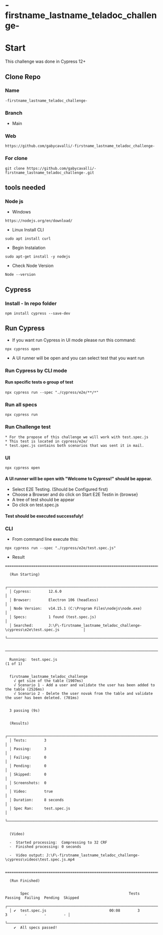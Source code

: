 # -firstname_lastname_teladoc_challenge-

# Start

This challenge was done in Cypress 12+

## Clone Repo
### Name
```
-firstname_lastname_teladoc_challenge-
```
### Branch
* Main

### Web
```
https://github.com/gabycavalli/-firstname_lastname_teladoc_challenge-
```
### For clone
```
git clone https://github.com/gabycavalli/-firstname_lastname_teladoc_challenge-.git
```

## tools needed

### Node js

* Windows
```
https://nodejs.org/en/download/
```
* Linux
Install CLI
```
sudo apt install curl
```
* Begin Instalation
```
sudo apt-get install -y nodejs
```
* Check Node Version
```
Node --version
```

## Cypress 

### Install - In repo folder

```
npm install cypress --save-dev
```

## Run Cypress
* If you want run Cypress in UI mode please run this command:

```
npx cypress open
```
* A UI runner will be open and you can select test that you want run

### Run Cypress by CLI mode
#### Run specific tests o group of test

```
npx cypress run --spec "./cypress/e2e/**/*"
```

### Run all specs 

```
npx cypress run
```

### Run Challenge test
```
* For the propose of this challenge we will work with test.spec.js
* This test is located in cypress/e2e/
* test.spec.js contains both scenarios that was sent it in mail.
```
### UI
```
npx cypress open
```
#### A UI runner will be open with "Welcome to Cypress!" should be appear.
* Select E2E Testing. (Should be Configured first)
* Choose a Browser and do click on Start E2E Testin in {browse}
* A tree of test should be appear 
* Do click on test.spec.js
#### Test should be executed successfuly!

### CLI
* From command line execute this:

``` 
npx cypress run --spec "./cypress/e2e/test.spec.js"
```
* Result
```
====================================================================================================

  (Run Starting)

  ┌────────────────────────────────────────────────────────────────────────────────────────────────┐
  │ Cypress:        12.6.0                                                                         │
  │ Browser:        Electron 106 (headless)                                                        │
  │ Node Version:   v14.15.1 (C:\Program Files\nodejs\node.exe)                                    │
  │ Specs:          1 found (test.spec.js)                                                         │
  │ Searched:       J:\F\-firstname_lastname_teladoc_challenge-\cypress\e2e\test.spec.js           │
  └────────────────────────────────────────────────────────────────────────────────────────────────┘


────────────────────────────────────────────────────────────────────────────────────────────────────

  Running:  test.spec.js                                                                    (1 of 1)


  firstname_lastname_teladoc_challenge
    √ get size of the table (1907ms)
    √ Scenario 1 - Add a user and validate the user has been added to the table (2526ms)
    √ Scenario 2 - Delete the user novak from the table and validate the user has been deleted. (701ms)


  3 passing (9s)


  (Results)

  ┌────────────────────────────────────────────────────────────────────────────────────────────────┐
  │ Tests:        3                                                                                │
  │ Passing:      3                                                                                │
  │ Failing:      0                                                                                │
  │ Pending:      0                                                                                │
  │ Skipped:      0                                                                                │
  │ Screenshots:  0                                                                                │
  │ Video:        true                                                                             │
  │ Duration:     8 seconds                                                                        │
  │ Spec Ran:     test.spec.js                                                                     │
  └────────────────────────────────────────────────────────────────────────────────────────────────┘


  (Video)

  -  Started processing:  Compressing to 32 CRF
  -  Finished processing: 0 seconds

  -  Video output: J:\F\-firstname_lastname_teladoc_challenge-\cypress\videos\test.spec.js.mp4


====================================================================================================

  (Run Finished)


       Spec                                              Tests  Passing  Failing  Pending  Skipped
  ┌────────────────────────────────────────────────────────────────────────────────────────────────┐
  │ ✔  test.spec.js                             00:08        3        3        -        -        - │
  └────────────────────────────────────────────────────────────────────────────────────────────────┘
    ✔  All specs passed!     
```